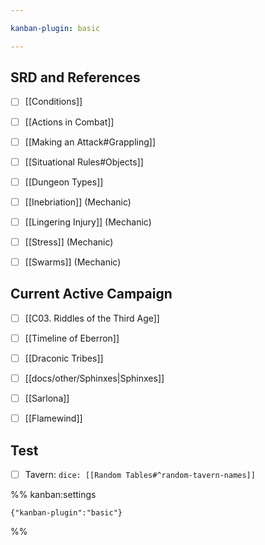 ```yaml
---

kanban-plugin: basic

---
```


## SRD and References

- [ ] [[Conditions]]
- [ ] [[Actions in Combat]]
- [ ] [[Making an Attack#Grappling]]
- [ ] [[Situational Rules#Objects]]
- [ ] [[Dungeon Types]]
- [ ] [[Inebriation]] (Mechanic)
- [ ] [[Lingering Injury]] (Mechanic)
- [ ] [[Stress]] (Mechanic)
- [ ] [[Swarms]] (Mechanic)


## Current Active Campaign

- [ ] [[C03. Riddles of the Third Age]]
- [ ] [[Timeline of Eberron]]
- [ ] [[Draconic Tribes]]
- [ ] [[docs/other/Sphinxes|Sphinxes]]
- [ ] [[Sarlona]]
- [ ] [[Flamewind]]


## Test

- [ ] Tavern: `dice: [[Random Tables#^random-tavern-names]]`




%% kanban:settings
```
{"kanban-plugin":"basic"}
```
%%